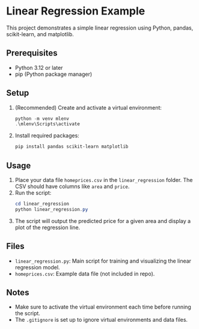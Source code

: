 # Linear Regression Example

This project demonstrates a simple linear regression using Python, pandas, scikit-learn, and matplotlib.

## Prerequisites
- Python 3.12 or later
- pip (Python package manager)

## Setup
1. (Recommended) Create and activate a virtual environment:
   ```powershell
   python -m venv mlenv
   .\mlenv\Scripts\activate
   ```
2. Install required packages:
   ```powershell
   pip install pandas scikit-learn matplotlib
   ```

## Usage
1. Place your data file `homeprices.csv` in the `linear_regression` folder. The CSV should have columns like `area` and `price`.
2. Run the script:
   ```powershell
   cd linear_regression
   python linear_regression.py
   ```
3. The script will output the predicted price for a given area and display a plot of the regression line.

## Files
- `linear_regression.py`: Main script for training and visualizing the linear regression model.
- `homeprices.csv`: Example data file (not included in repo).

## Notes
- Make sure to activate the virtual environment each time before running the script.
- The `.gitignore` is set up to ignore virtual environments and data files.
